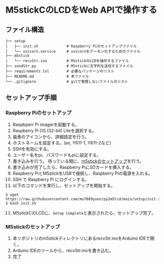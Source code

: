 # M5stickCのLCDをWeb APIで操作する

## ファイル構造

```
├── setup
│   ├── init.sh             # Raspberry Piのセットアップファイル
│   └── uvicorn.service     # uvicornをデーモン化するためのファイル
├── m5stick
│   └── recvStr.ino         # M5stickのLCDを操作するファイル
├── sendStr.py              # M5stickに文字列を送信するファイル
├── requirements.txt        # 必要なパッケージのリスト
├── README.md               # 本ファイル
└── .gitignore              # gitで管理しないファイルのリスト
```

## セットアップ手順
### Raspberry Piのセットアップ
1. Raspbperr Pi imagerを起動する。
2. Raspberry Pi OS (32-bit) Liteを選択する。
3. 歯車のアイコンから、詳細設定を行う。
4. ホストネームを設定する。(ex, Y611-1, Y611-2など)
5. SSHを有効にする。
6. ユーザー名をpi、パスワードもpiに設定する。
7. 書き込みを行う。
待っている間に、[m5stickのセットアップ](#M5stickのセットアップ)を行う。
8. 書き込みが完了したら、Raspberry PiにSDカードを挿入する。
9. Raspberry PiとM5stickをUSBで接続し、Raspberry Piの電源を入れる。
9. SSH で Raspberry Pi にログインする。
10. 以下のコマンドを実行し、セットアップを開始する。
```
$ wget https://raw.githubusercontent.com/mu7889yoon/py2m5lcd/main/setup/init.sh
$ bash init.sh
```
11. M5stickCのLCDに、```Setup Complete```と表示されたら、セットアップ完了。

### M5stickのセットアップ
1. 本リポジトリのm5stickディレクトリにあるrecvStr.inoをArduino IDEで開く。
2. Arduino IDEのツールから、recvStr.inoを書き込む。
3. 完了
